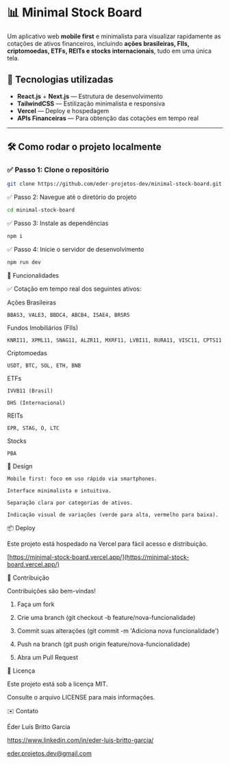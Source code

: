 # 📊 Minimal Stock Board

Um aplicativo web **mobile first** e minimalista para visualizar rapidamente as cotações de ativos financeiros, incluindo **ações brasileiras, FIIs, criptomoedas, ETFs, REITs e stocks internacionais**, tudo em uma única tela.

## 🚀 Tecnologias utilizadas

- **React.js** + **Next.js** — Estrutura de desenvolvimento
- **TailwindCSS** — Estilização minimalista e responsiva
- **Vercel** — Deploy e hospedagem
- **APIs Financeiras** — Para obtenção das cotações em tempo real

---

## 🛠️ Como rodar o projeto localmente

### ✅ Passo 1: Clone o repositório

```bash
git clone https://github.com/eder-projetos-dev/minimal-stock-board.git
```

✅ Passo 2: Navegue até o diretório do projeto

```bash
cd minimal-stock-board
```

✅ Passo 3: Instale as dependências

```bash
npm i
```

✅ Passo 4: Inicie o servidor de desenvolvimento

```bash
npm run dev
```

🎯 Funcionalidades

✅ Cotação em tempo real dos seguintes ativos:

Ações Brasileiras

```text
BBAS3, VALE3, BBDC4, ABCB4, ISAE4, BRSR5
```

Fundos Imobiliários (FIIs)

```text
KNRI11, XPML11, SNAG11, ALZR11, MXRF11, LVBI11, RURA11, VISC11, CPTS11
```

Criptomoedas

```text
USDT, BTC, SOL, ETH, BNB
```

ETFs

```text
IVVB11 (Brasil)

DHS (Internacional)
```

REITs

```text
EPR, STAG, O, LTC
```

Stocks

```text
PBA
```

🎨 Design

```text
Mobile first: foco em uso rápido via smartphones.

Interface minimalista e intuitiva.

Separação clara por categorias de ativos.

Indicação visual de variações (verde para alta, vermelho para baixa).
```

📦 Deploy

Este projeto está hospedado na Vercel para fácil acesso e distribuição.

[https://minimal-stock-board.vercel.app/](https://minimal-stock-board.vercel.app/)

🤝 Contribuição

Contribuições são bem-vindas!

1. Faça um fork

2. Crie uma branch (git checkout -b feature/nova-funcionalidade)

3. Commit suas alterações (git commit -m 'Adiciona nova funcionalidade')

4. Push na branch (git push origin feature/nova-funcionalidade)

5. Abra um Pull Request

📄 Licença

Este projeto está sob a licença MIT.

Consulte o arquivo LICENSE para mais informações.

✉️ Contato

Éder Luís Britto Garcia

https://www.linkedin.com/in/eder-luis-britto-garcia/

eder.projetos.dev@gmail.com
